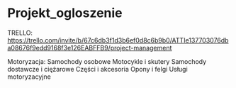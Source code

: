 # Projekt_ogloszenie
TRELLO: https://trello.com/invite/b/67c6db3f1d3b6ef0d8c6b9b0/ATTIe137703076dba08676f9edd9168f3e126EABFFB9/project-management

Motoryzacja:
Samochody osobowe
Motocykle i skutery
Samochody dostawcze i ciężarowe
Części i akcesoria
Opony i felgi
Usługi motoryzacyjne
